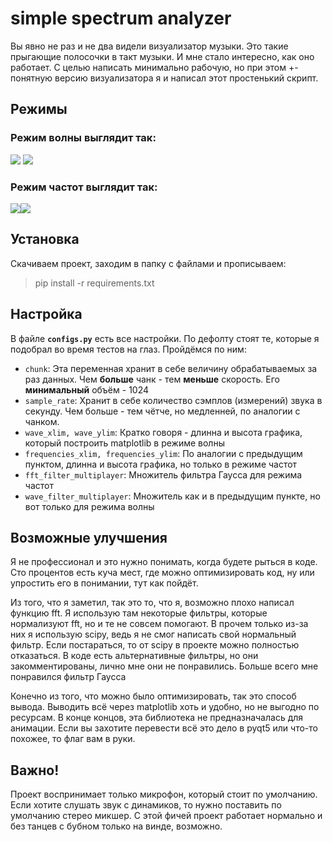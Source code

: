 # simple spectrum analyzer
Вы явно не раз и не два видели визуализатор музыки. Это такие прыгающие полосочки в такт музыки. И мне стало интересно, как оно работает. С целью написать минимально рабочую, но при этом +- понятную версию визуализатора я и написал этот простенький скрипт. 

## Режимы

### Режим волны выглядит так:
![](https://imgur.com/ZBUTvZ8.png)
![](https://imgur.com/dQfnLF3.png)
### Режим частот выглядит так:
![](https://imgur.com/gNFhL2I.png)![](https://imgur.com/uf0pCL8.png)
## Установка
Скачиваем проект, заходим в папку с файлами и прописываем:
> pip install -r requirements.txt

## Настройка
В файле **`configs.py`** есть все настройки. По дефолту стоят те, которые я подобрал во время тестов на глаз. Пройдёмся по ним:

 - `chunk`:  Эта переменная хранит в себе величину обрабатываемых за раз данных. Чем **больше** чанк - тем **меньше** скорость. Его **минимальный** объём - 1024 
 - `sample_rate`:  Хранит в себе количество сэмплов (измерений) звука в секунду. Чем больше - тем чётче, но медленней, по аналогии с чанком.
 - `wave_xlim, wave_ylim`:  Кратко говоря - длинна и высота графика, который построить matplotlib в режиме волны
 - `frequencies_xlim, frequencies_ylim`:  По аналогии с предыдущим пунктом, длинна и высота графика, но только в режиме частот 
 - `fft_filter_multiplayer`:  Множитель фильтра Гаусса для режима частот
 - `wave_filter_multiplayer`:  Множитель как и в предыдущим пункте, но вот только для режима волны

## Возможные улучшения
Я не профессионал и это нужно понимать, когда будете рыться в коде. 
Сто процентов есть куча мест, где можно оптимизировать код, ну или упростить его в понимании, тут как пойдёт.

Из того, что я заметил, так это то, что я, возможно плохо написал функцию fft. Я использую там некоторые фильтры, которые нормализуют fft, но и те не совсем помогают. В прочем только из-за них я использую scipy, ведь я не смог написать свой нормальный  фильтр. Если постараться, то от scipy в проекте можно полностью отказаться. В коде есть альтернативные фильтры, но они закомментированы, лично мне они не понравились. Больше всего мне понравился фильтр Гаусса

Конечно из того, что можно было оптимизировать, так это способ вывода. Выводить всё через matplotlib хоть и удобно, но не выгодно по ресурсам. В конце концов, эта библиотека не предназначалась для анимации. Если вы захотите перевести всё это дело в pyqt5 или что-то похожее, то флаг вам в руки. 

## Важно!
Проект воспринимает только микрофон, который стоит по умолчанию. Если хотите слушать звук с динамиков, то нужно поставить по умолчанию стерео микшер. С этой фичей проект работает нормально и без танцев с бубном только на винде, возможно.

